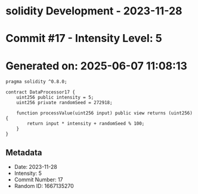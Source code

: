 ﻿# solidity Development - 2023-11-28
# Commit #17 - Intensity Level: 5
# Generated on: 2025-06-07 11:08:13
```solidity
pragma solidity ^0.8.0;

contract DataProcessor17 {
    uint256 public intensity = 5;
    uint256 private randomSeed = 272918;

    function processValue(uint256 input) public view returns (uint256) {
        return input * intensity + randomSeed % 100;
    }
}
```
## Metadata
- Date: 2023-11-28
- Intensity: 5
- Commit Number: 17
- Random ID: 1667135270
